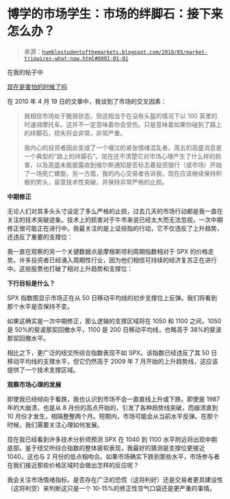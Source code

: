 <!--yml

类别：未分类

日期：2024 年 05 月 18 日 00:14:11

-->

# 博学的市场学生：市场的绊脚石：接下来怎么办？

> 来源：[`humblestudentofthemarkets.blogspot.com/2010/05/market-tripwires-what-now.html#0001-01-01`](https://humblestudentofthemarkets.blogspot.com/2010/05/market-tripwires-what-now.html#0001-01-01)

在我的帖子中

[现在是害怕的时候了吗](http://humblestudentofthemarkets.blogspot.com/2010/04/time-to-be-fearful-yet.html)

在 2010 年 4 月 19 日的文章中，我谈到了市场的交叉因素：

> 我相信市场处于脆弱状态，但这相当于在没有头盔的情况下以 100 英里的时速骑摩托车。这并不一定意味着你会受伤。只是意味着如果你碰到了路上的绊脚石，损失将会非常，非常严重。
> 
> 我内心的投资者因此变成了一个啜泣的紧张情绪混乱者。周五的高盛消息是一个典型的“路上的绊脚石”。现在还不清楚它对市场心理产生了什么样的损害，以及高盛未能披露收到维尔斯通知是否标志着投资银行（或市场）开始了一场死亡螺旋。另一方面，我的内心交易者告诉我，现在应该继续保持积极的势头，留意技术性突破，并保持非常严格的止损。

**中期修正**

无论人们对其多头头寸设定了多么严格的止损，过去几天的市场行动都是我一直在关注的技术突破迹象。技术上的损害对于牛市来说已经太大而无法忽视，一次中期修正很可能正在进行中。我最关注的是上证综指的行动，它不仅违反了上升趋势，还违反了重要的支撑位：

我一直在观察的另一个关键数据点是摩根斯坦利周期指数相对于 SPX 的价格走势。许多投资者已经涌入周期性行业，因为他们相信可持续的经济复苏正在进行中。这些股票也打破了相对上升趋势和支撑位：

**下行目标是什么？**

SPX 指数图显示市场正在从 50 日移动平均线的初步支撑位上反弹。我们将看到那个水平是否保持不变。

如果这确实是一次中期修正，那么逻辑的支撑区域将在 1050 和 1100 之间，1050 是 50%的斐波那契回撤水平，1100 是 200 日移动平均线，也略高于 38%的斐波那契回撤水平。

相比之下，更广泛的纽交所综合指数表现不如 SPX。该指数已经违反了其 50 日移动平均线的支撑水平，但它仍然高于 2009 年 7 月开始的上升趋势线，这应该提供了一个技术支撑区域。

**观察市场心理的发展**

即使我已经倾向于看跌，我也认识到市场不会一直直线上升或下跌。即使是 1987 年的大崩溃，也是从 8 月份的高点开始的，引发了各种趋势线突破，而崩溃直到 10 月份才发生，相隔整整两个月。短期内，市场可能会从当前水平反弹。在那个时候，我们需要关注心理如何发展。

现在我已经看到许多技术分析师预测 SPX 在 1040 到 1100 水平附近将出现中期底部。鉴于纽交所综合指数的整体疲软表现，我最好的猜测是支撑位更接近 1040，这也与 2 月份的低点相吻合。如果市场确实下跌到那些水平，市场参与者在我们接近那些价格区域时会做出怎样的反应呢？

我会关注市场情绪指标。是否存在广泛的恐慌（这将利好）还是交易者更具建设性（这将利空）来判断这只是一个 10-15%的修正性空气口袋还是更严重的事情。
